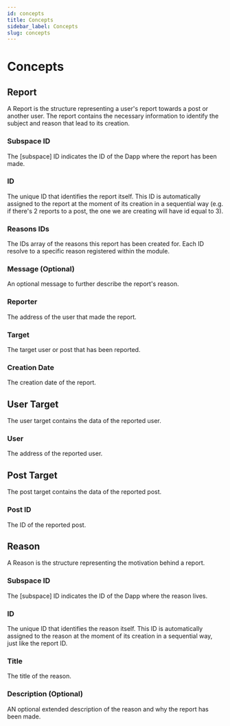 ```yaml
---
id: concepts
title: Concepts
sidebar_label: Concepts
slug: concepts
---
```


# Concepts 

## Report
A Report is the structure representing a user's report towards a post or another user. The report contains the
necessary information to identify the subject and reason that lead to its creation.

### Subspace ID
The [subspace] ID indicates the ID of the Dapp where the report has been made.

### ID
The unique ID that identifies the report itself. This ID is automatically assigned to the report at the moment of its
creation in a sequential way (e.g. if there's 2 reports to a post, the one we are creating will have id equal to 3).

### Reasons IDs
The IDs array of the reasons this report has been created for. Each ID resolve to a specific reason registered within the
module.

### Message (Optional)
An optional message to further describe the report's reason.

### Reporter
The address of the user that made the report.

### Target
The target user or post that has been reported.

### Creation Date
The creation date of the report.

## User Target
The user target contains the data of the reported user.

### User
The address of the reported user.

## Post Target
The post target contains the data of the reported post.

### Post ID
The ID of the reported post.

## Reason
A Reason is the structure representing the motivation behind a report.

### Subspace ID
The [subspace] ID indicates the ID of the Dapp where the reason lives.

### ID
The unique ID that identifies the reason itself. This ID is automatically assigned to the reason at the moment of its
creation in a sequential way, just like the report ID.

### Title
The title of the reason.

### Description (Optional)
AN optional extended description of the reason and why the report has been made.
